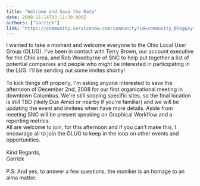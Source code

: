 ```yaml
---
title: "Welcome and Save the Date"
date: 2008-11-14T03:11:39.000Z
authors: ["Garrick"]
link: "https://community.servicenow.com/community?id=community_blog&sys_id=625da629dbd0dbc01dcaf3231f961990"
---
```

<p>I wanted to take a moment and welcome everyone to the Ohio Local User Group (OLUG). I've been in contact with Terry Brown, our account executive for the Ohio area, and Rob Woodbyrne of SNC to help put together a list of potential companies and people who might be interested in participating in the LUG. I'll be sending out some invites shortly!<br /><br />To kick things off properly, I'm asking anyone interested to save the afternoon of December 2nd, 2008 for our first organizational meeting in downtown Columbus. We're still scoping specific sites, so the final location is still TBD (likely Due Amici or nearby if you're familiar) and we will be updating the event and invitees when have more details. Aside from meeting SNC will be present speaking on Graphical Workflow and a reporting metrics.<br />All are welcome to join, for this afternoon and if you can't make this, I encourage all to join the OLUG to keep in the loop on other events and opportunities.<br /><br />Kind Regards,<br />Garrick<br /><br />P.S. And yes, to answer a few questions, the moniker is an homage to an alma matter.</p>